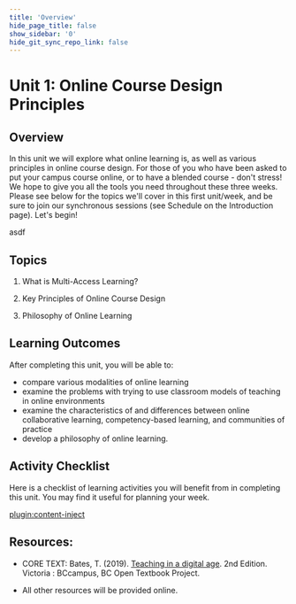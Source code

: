 ```yaml
---
title: 'Overview'
hide_page_title: false
show_sidebar: '0'
hide_git_sync_repo_link: false
---
```

# Unit 1: Online Course Design Principles
## Overview
In this unit we will explore what online learning is, as well as various principles in online course design. For those of you who have been asked to put your campus course online, or to have a blended course - don't stress!  We hope to give you all the tools you need throughout these three weeks.  Please see below for the topics we'll cover in this first unit/week, and be sure to join our synchronous sessions (see Schedule on the Introduction page).  Let's begin!

asdf
## Topics
1. What is Multi-Access Learning?

1. Key Principles of Online Course Design

1. Philosophy of Online Learning


## Learning Outcomes
After completing this unit, you will be able to:
 - compare various modalities of online learning
 - examine the problems with trying to use classroom models of teaching in online environments
 - examine the characteristics of and differences between online collaborative learning, competency-based learning, and communities of practice
 - develop a philosophy of online learning.


## Activity Checklist
Here is a checklist of learning activities you will benefit from in
completing this unit. You may find it useful for planning your week.

[plugin:content-inject](_schedule)

## Resources:
- CORE TEXT: Bates, T. (2019). [Teaching in a digital age](https://pressbooks.bccampus.ca/teachinginadigitalagev2/). 2nd Edition. Victoria : BCcampus, BC Open Textbook Project.  

- All other resources will be provided online.
